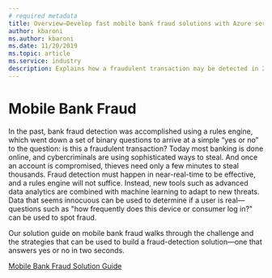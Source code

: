 ```yaml
---
# required metadata
title: Overview—Develop fast mobile bank fraud solutions with Azure services
author: kbaroni
ms.author: kbaroni
ms.date: 11/20/2019
ms.topic: article
ms.service: industry
description: Explains how a fraudulent transaction may be detected in 2 seconds
---
```

# Mobile Bank Fraud

In the past, bank fraud detection was accomplished using a rules engine, which went down a set of binary questions to arrive at a simple “yes or no” to the question: is this a fraudulent transaction? Today most banking is done online, and cybercriminals are using sophisticated ways to steal. And once an account is compromised, thieves need only a few minutes to steal thousands. Fraud detection must happen in near-real-time to be effective, and a rules engine will not suffice. Instead, new tools such as advanced data analytics are combined with machine learning to adapt to new threats. Data that seems innocuous can be used to determine if a user is real—questions such as "how frequently does this device or consumer log in?" can be used to spot fraud.

Our solution guide on mobile bank fraud walks through the challenge and the strategies that can be used to build a fraud-detection solution—one that answers yes or no in two seconds.

[Mobile Bank Fraud Solution Guide](https://download.microsoft.com/download/0/1/5/0150425C-14C7-41F4-97EA-3DE57B678C51/IndSG_FraudDetection.pdf)
